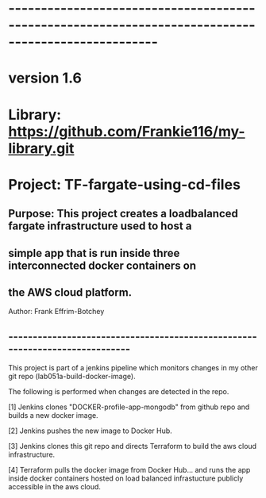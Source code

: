 # ---------------------------------------------------------------------------------------------------
# version  1.6
# Library: https://github.com/Frankie116/my-library.git
#  Project: TF-fargate-using-cd-files
## Purpose: This project creates a loadbalanced fargate infrastructure used to host a   
##          simple app that is run inside three interconnected docker containers on 
##          the AWS cloud platform.
   Author:  Frank Effrim-Botchey
## ----------------------------------------------------------------------------

This project is part of a jenkins pipeline which monitors changes in my other git repo (lab051a-build-docker-image).

The following is performed when changes are detected in the repo.

  [1] Jenkins clones "DOCKER-profile-app-mongodb" from github repo and builds a new docker image.
  
  [2] Jenkins pushes the new image to Docker Hub.
  
  [3] Jenkins clones this git repo and directs Terraform to build the aws cloud infrastructure.
  
  [4] Terraform pulls the docker image from Docker Hub...
      and runs the app inside docker containers hosted on load balanced infrastucture publicly accessible in the aws cloud.
